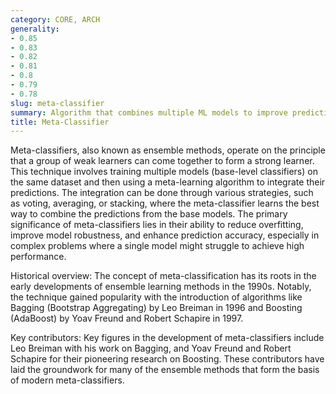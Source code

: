 ```yaml
---
category: CORE, ARCH
generality:
- 0.85
- 0.83
- 0.82
- 0.81
- 0.8
- 0.79
- 0.78
slug: meta-classifier
summary: Algorithm that combines multiple ML models to improve prediction accuracy over individual models.
title: Meta-Classifier
---
```


Meta-classifiers, also known as ensemble methods, operate on the principle that a group of weak learners can come together to form a strong learner. This technique involves training multiple models (base-level classifiers) on the same dataset and then using a meta-learning algorithm to integrate their predictions. The integration can be done through various strategies, such as voting, averaging, or stacking, where the meta-classifier learns the best way to combine the predictions from the base models. The primary significance of meta-classifiers lies in their ability to reduce overfitting, improve model robustness, and enhance prediction accuracy, especially in complex problems where a single model might struggle to achieve high performance.

Historical overview: The concept of meta-classification has its roots in the early developments of ensemble learning methods in the 1990s. Notably, the technique gained popularity with the introduction of algorithms like Bagging (Bootstrap Aggregating) by Leo Breiman in 1996 and Boosting (AdaBoost) by Yoav Freund and Robert Schapire in 1997.

Key contributors: Key figures in the development of meta-classifiers include Leo Breiman with his work on Bagging, and Yoav Freund and Robert Schapire for their pioneering research on Boosting. These contributors have laid the groundwork for many of the ensemble methods that form the basis of modern meta-classifiers.